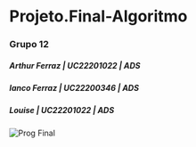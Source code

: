 # Projeto.Final-Algoritmo
### Grupo 12
##### Arthur Ferraz | UC22201022 | ADS
##### Ianco Ferraz  | UC22200346 | ADS
##### Louise        | UC22201022 | ADS 
![Prog Final](https://user-images.githubusercontent.com/111258580/204964733-b12ad47b-6ea4-4703-be2a-44f57db1465b.png)
